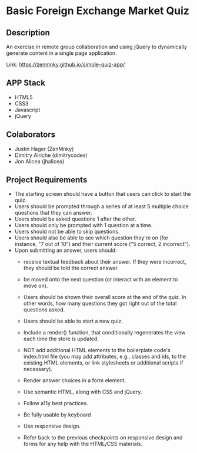 # Basic Foreign Exchange Market Quiz

## Description
An exercise in remote group collaboration and using jQuery to dynamically generate content in a single page application.

Link: https://zenmnky.github.io/simple-quiz-app/

## APP Stack
- HTML5
- CSS3
- Javascript
- jQuery

## Colaborators
- Justin Hager (ZenMnky)
- Dimitry Alriche (dimitrycodes)
- Jon Alicea (jhalicea)

## Project Requirements

- The starting screen should have a button that users can click to start the quiz.
- Users should be prompted through a series of at least 5 multiple choice questions that they can answer.
- Users should be asked questions 1 after the other.
- Users should only be prompted with 1 question at a time.
- Users should not be able to skip questions.
- Users should also be able to see which question they're on (for instance, "7 out of 10") and their current score ("5 correct, 2 incorrect").
- Upon submitting an answer, users should:
    - receive textual feedback about their answer. If they were incorrect, they should be told the correct answer.
    - be moved onto the next question (or interact with an element to move on).
    - Users should be shown their overall score at the end of the quiz. In other words, how many questions they got right out of the total questions asked.
    - Users should be able to start a new quiz.

    - Include a render() function, that conditionally regenerates the view each time the store is updated.
    - NOT add additional HTML elements to the boilerplate code's index.html file (you may add attributes, e.g., classes and ids, to the existing HTML elements, or link stylesheets or additional scripts if necessary).
    - Render answer choices in a form element.
    - Use semantic HTML, along with CSS and jQuery.
    - Follow a11y best practices.
    - Be fully usable by keyboard
    - Use responsive design.
    - Refer back to the previous checkpoints on responsive design and forms for any help with the HTML/CSS materials.


